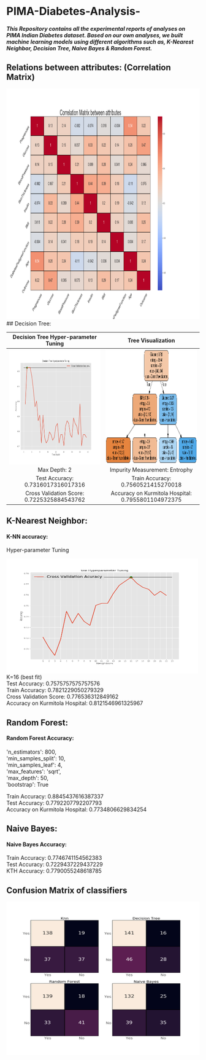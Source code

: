 # PIMA-Diabetes-Analysis-

##### This Repository contains all the experimental reports of analyses on PIMA Indian Diabetes dataset. Based on our own analyses, we built machine learning models using different algorithms such as, K-Nearest Neighbor, Decision Tree, Naive Bayes & Random Forest.


## Relations between attributes: (Correlation Matrix)
<img src="IMG/co_relation.png" width="1000" height="600" />
## Decision Tree:

Decision Tree Hyper-parameter Tuning | Tree Visualization 
:-------------------------:|:-------------------------:
<img src="IMG/Decision Tree Hyperparameter Tuning.png" width="500" height="300" align="center" /> | <img src="/IMG/tree.png" width="500" height="300" align="center" />
Max Depth: 2 | Impurity Measurement: Entrophy 
Test Accuracy: 0.7316017316017316 | Train Accuracy: 0.7560521415270018 
Cross Validation Score: 0.7225325884543762 | Accuracy on  Kurmitola Hospital: 0.7955801104972375 <br/>

## K-Nearest Neighbor:

#### K-NN accuracy:

Hyper-parameter Tuning

<img src="/IMG/knn Hyperparameter Tuning1.png" width="500" height="300" align="center" />
K=16 (best fit) <br/>
Test Accuracy: 0.7575757575757576 <br/>
Train Accuracy: 0.7821229050279329 <br/>
Cross Validation Score: 0.776536312849162 <br/>
Accuracy on  Kurmitola Hospital: 0.8121546961325967 <br/>

## Random Forest:

#### Random Forest Accuracy:
'n_estimators': 800, <br/>
'min_samples_split': 10, <br/>
'min_samples_leaf': 4, <br/>
'max_features': 'sqrt', <br/>
'max_depth': 50, <br/>
'bootstrap': True <br/>

Train Accuracy: 0.8845437616387337 <br/>
Test Accuracy: 0.7792207792207793 <br/>
Accuracy on Kurmitola Hospital: 0.7734806629834254 <br/>


## Naive Bayes:

#### Naive Bayes Accuracy:

Train Accuracy: 0.7746741154562383 <br/>
Test Accuracy: 0.7229437229437229 <br/>
KTH Accuracy: 0.7790055248618785


## Confusion Matrix of classifiers

<img src="IMG/Confusion_Matrix.png" width="800" height="400" align="center" />


